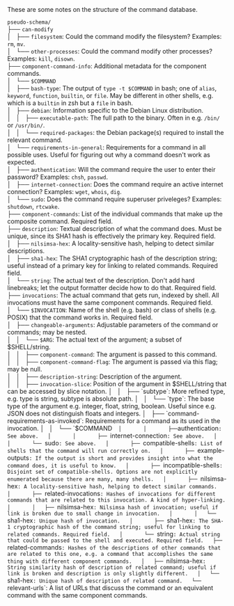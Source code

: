 <html>
<head>
<meta http-equiv="Content-Type" content="text/html; charset=utf-8">
</head>
These are some notes on the structure of the command database.

`pseudo-schema/`  
├── `can-modify`  
│   ├── `filesystem`: Could the command modify the filesystem? Examples: `rm`, `mv`.  
│   └── `other-processes`: Could the command modify other processes? Examples: `kill`, `disown`.  
├── `component-command-info`: Additional metadata for the component commands.  
│   └── `$COMMAND`  
│       ├── `bash-type`: The output of `type -t $COMMAND` in bash; one of `alias`, `keyword`, `function`, `builtin`, or `file`. May be different in other shells, e.g. which is a `builtin` in zsh but a `file` in bash.  
│       ├── `debian`: Information specific to the Debian Linux distribution.  
│       │   ├── `executable-path`: The full path to the binary. Often in e.g. `/bin/` or `/usr/bin/`.  
│       │   └── `required-packages`: the Debian package(s) required to install the relevant command.  
│       └── `requirements-in-general`: Requirements for a command in all possible uses. Useful for figuring out why a command doesn't work as expected.  
│           ├── `authentication`: Will the command require the user to enter their password? Examples: `chsh`, `passwd`.  
│           ├── `internet-connection`: Does the command require an active internet connection? Examples: `wget`, `whois`, `dig`.  
│           └── `sudo`: Does the command require superuser priveleges? Examples: `shutdown`, `rtcwake`.  
├── `component-commands`: List of the individual commands that make up the composite command. Required field.  
├── `description`: Textual description of what the command does. Must be unique, since its SHA1 hash is effectively the primary key. Required field.  
│   ├── `nilsimsa-hex`: A locality-sensitive hash, helping to detect similar descriptions.  
│   ├── `sha1-hex`: The SHA1 cryptographic hash of the description string; useful instead of a primary key for linking to related commands. Required field.  
│   └── `string`: The actual text of the description. Don't add hard linebreaks; let the output formatter decide how to do that. Required field.  
├── `invocations`: The actual command that gets run, indexed by shell. All invocations must have the same component commands. Required field.  
│   └── `$INVOCATION`: Name of the shell (e.g. bash) or class of shells (e.g. POSIX) that the command works in. Required field.  
│       ├── `changeable-arguments`: Adjustable parameters of the command or commands; may be nested.  
│       │   └── `$ARG`: The actual text of the argument; a subset of $SHELL/string.  
│       │       ├── `component-command`: The argument is passed to this command.  
│       │       ├── `component-command-flag`: The argument is passed via this flag; may be null.  
│       │       ├── `description-string`: Description of the argument.  
│       │       ├── `invocation-slice`: Position of the argument in $SHELL/string that can be accessed by slice notation.  
│       │       ├── `subtype`: More refined type, e.g. type is string, subtype is absolute path.  
│       │       └── `type`: The base type of the argument e.g. integer, float, string, boolean. Useful since e.g. JSON does not distinguish floats and integers.  
│       ├── `command-requirements-as-invoked`: Requirements for a command as its used in the invocation.  
│       │   └── `$COMMAND`  
│       │       ├── `authentication`: See above.  
│       │       ├── `internet-connection`: See above.  
│       │       └── `sudo`: See above.  
│       ├── `compatible-shells`: List of shells that the command will run correctly on.  
│       ├── `example-outputs`: If the output is short and provides insight into what the command does, it is useful to know.  
│       ├── `incompatible-shells`: Disjoint set of compatible-shells. Options are not explicitly enumerated because there are many, many shells.  
│       ├── `nilsimsa-hex`: A locality-sensitive hash, helping to detect similar commands.  
│       ├── `related-invocations`: Hashes of invocations for different commands that are related to this invocation. A kind of hyper-linking.  
│       │   ├── `nilsimsa-hex`: Nilsimsa hash of invocation; useful if link is broken due to small change in invocation.  
│       │   └── `sha1-hex`: Unique hash of invocation.  
│       ├── `sha1-hex`: The SHA-1 cryptographic hash of the command string; useful for linking to related commands. Required field.  
│       └── `string`: Actual string that could be passed to the shell and executed. Required field.  
├── `related-commands`: Hashes of the descriptions of other commands that are related to this one, e.g. a command that accomplishes the same thing with different component commands.  
│   ├── `nilsimsa-hex`: String similarity hash of description of related command; useful if link is broken and description is only slightly different.  
│   └── `sha1-hex`: Unique hash of description of related command.  
└── `relevant-urls`: A list of URLs that discuss the command or an equivalent command with the same component commands.  

</html>
